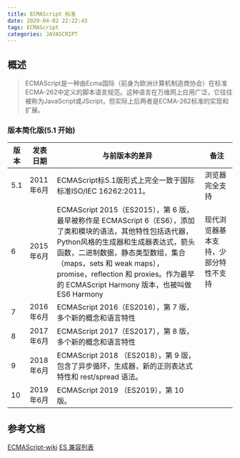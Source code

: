 ```yaml
---
title: ECMAScript 标准
date: 2020-04-02 22:22:43
tags: ECMAScript
categories: JAVASCRIPT
---
```


## 概述

> ECMAScript是一种由Ecma国际（前身为欧洲计算机制造商协会）在标准ECMA-262中定义的脚本语言规范。这种语言在万维网上应用广泛，它往往被称为JavaScript或JScript，但实际上后两者是ECMA-262标准的实现和扩展。

### 版本简化版(5.1 开始)
| 版本 | 发表日期 | 与前版本的差异 | 备注 |
| -- | -- | -- | -- |
| 5.1 | 2011年6月 | ECMAScript标5.1版形式上完全一致于国际标准ISO/IEC 16262:2011。| 浏览器完全支持 |
| 6 | 2015年6月 | ECMAScript 2015（ES2015），第 6 版，最早被称作是 ECMAScript 6（ES6），添加了类和模块的语法，其他特性包括迭代器，Python风格的生成器和生成器表达式，箭头函数，二进制数据，静态类型数组，集合（maps，sets 和 weak maps），promise，reflection 和 proxies。作为最早的 ECMAScript Harmony 版本，也被叫做ES6 Harmony | 现代浏览器基本支持，少部分特性不支持 |
| 7 | 2016年6月 | ECMAScript 2016（ES2016），第 7 版，多个新的概念和语言特性 | |
| 8 | 2017年6月 | ECMAScript 2017（ES2017），第 8 版，多个新的概念和语言特性 | |
| 9 | 2018年6月 | ECMAScript 2018 （ES2018），第 9 版，包含了异步循环，生成器，新的正则表达式特性和 rest/spread 语法。 | |
| 10 | 2019年6月 | ECMAScript 2019 （ES2019），第 10 版。 | |


## 参考文档

[ECMAScript-wiki](https://zh.wikipedia.org/wiki/ECMAScript)
[ES 兼容列表](https://kangax.github.io/compat-table/es2016plus/)